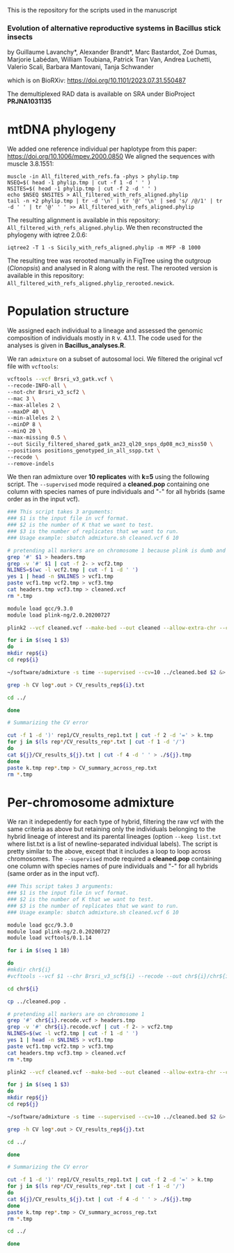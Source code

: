 This is the repository for the scripts used in the manuscript

### Evolution of alternative reproductive systems in Bacillus stick insects

by Guillaume Lavanchy*, Alexander Brandt*, Marc Bastardot, Zoé Dumas, Marjorie Labédan, William Toubiana, Patrick Tran Van, Andrea Luchetti, Valerio Scali, Barbara Mantovani, Tanja Schwander

which is on BioRXiv: https://doi.org/10.1101/2023.07.31.550487

The demultiplexed RAD data is available on SRA under BioProject **PRJNA1031135**

# mtDNA phylogeny
We added one reference individual per haplotype from this paper: https://doi.org/10.1006/mpev.2000.0850
We aligned the sequences with muscle 3.8.1551:
```
muscle -in All_filtered_with_refs.fa -phys > phylip.tmp
NSEQ=$( head -1 phylip.tmp | cut -f 1 -d ' ' )
NSITES=$( head -1 phylip.tmp | cut -f 2 -d ' ' )
echo $NSEQ $NSITES > All_filtered_with_refs_aligned.phylip
tail -n +2 phylip.tmp | tr -d '\n' | tr '@' '\n' | sed 's/ /@/1' | tr -d ' ' | tr '@' ' ' >> All_filtered_with_refs_aligned.phylip
```

The resulting alignment is available in this repository: `All_filtered_with_refs_aligned.phylip`. We then reconstructed the phylogeny with iqtree 2.0.6:
```
iqtree2 -T 1 -s Sicily_with_refs_aligned.phylip -m MFP -B 1000
```
The resulting tree was rerooted manually in FigTree using the outgroup (*Clonopsis*) and analysed in R along with the rest. The rerooted version is available in this repository: `All_filtered_with_refs_aligned.phylip_rerooted.newick`.

# Population structure
We assigned each individual to a lineage and assessed the genomic composition of individuals mostly in `R` v. 4.1.1. The code used for the analyses is given in **Bacillus_analyses.R**.

We ran `admixture` on a subset of autosomal loci. We filtered the original vcf file with `vcftools`:
```bash
vcftools --vcf Brsri_v3_gatk.vcf \
--recode-INFO-all \
--not-chr Brsri_v3_scf2 \
--mac 3 \
--max-alleles 2 \
--maxDP 40 \
--min-alleles 2 \
--minDP 8 \
--minQ 20 \
--max-missing 0.5 \
--out Sicily_filtered_shared_gatk_an23_ql20_snps_dp08_mc3_miss50 \
--positions positions_genotyped_in_all_sspp.txt \
--recode \
--remove-indels
```

We then ran admixture over **10 replicates** with **k=5** using the following script. The `--supervised` mode required a **cleaned.pop** containing one column with species names of pure individuals and "-" for all hybrids (same order as in the input vcf).
```bash
### This script takes 3 arguments:
### $1 is the input file in vcf format.
### $2 is the number of K that we want to test.
### $3 is the number of replicates that we want to run.
### Usage example: sbatch admixture.sh cleaned.vcf 6 10

# pretending all markers are on chromosome 1 because plink is dumb and doesn't like non-numeric chromosome values.
grep '#' $1 > headers.tmp
grep -v '#' $1 | cut -f 2- > vcf2.tmp
NLINES=$(wc -l vcf2.tmp | cut -f 1 -d ' ')
yes 1 | head -n $NLINES > vcf1.tmp
paste vcf1.tmp vcf2.tmp > vcf3.tmp
cat headers.tmp vcf3.tmp > cleaned.vcf
rm *.tmp

module load gcc/9.3.0
module load plink-ng/2.0.20200727

plink2 --vcf cleaned.vcf --make-bed --out cleaned --allow-extra-chr --chr-set 28

for i in $(seq 1 $3)
do
mkdir rep${i}
cd rep${i}

~/software/admixture -s time --supervised --cv=10 ../cleaned.bed $2 &> log_K$2.out

grep -h CV log*.out > CV_results_rep${i}.txt

cd ../

done

# Summarizing the CV error

cut -f 1 -d ')' rep1/CV_results_rep1.txt | cut -f 2 -d '=' > k.tmp
for j in $(ls rep*/CV_results_rep*.txt | cut -f 1 -d '/')
do
cat ${j}/CV_results_${j}.txt | cut -f 4 -d ' ' > ./${j}.tmp
done
paste k.tmp rep*.tmp > CV_summary_across_rep.txt
rm *.tmp
```

# Per-chromosome admixture
We ran it indepedently for each type of hybrid, filtering the raw vcf with the same criteria as above but retaining only the individuals belonging to the hybrid lineage of interest and its parental lineages (option `--keep list.txt` where list.txt is a list of newline-separated individual labels). 
The script is pretty similar to the above, except that it includes a loop to loop across chromosomes. The `--supervised` mode required a **cleaned.pop** containing one column with species names of pure individuals and "-" for all hybrids (same order as in the input vcf).

```bash
### This script takes 3 arguments:
### $1 is the input file in vcf format.
### $2 is the number of K that we want to test.
### $3 is the number of replicates that we want to run.
### Usage example: sbatch admixture.sh cleaned.vcf 6 10

module load gcc/9.3.0
module load plink-ng/2.0.20200727
module load vcftools/0.1.14

for i in $(seq 1 18)

do
#mkdir chr${i}
#vcftools --vcf $1 --chr Brsri_v3_scf${i} --recode --out chr${i}/chr${i}

cd chr${i}

cp ../cleaned.pop .

# pretending all markers are on chromosome 1
grep '#' chr${i}.recode.vcf > headers.tmp
grep -v '#' chr${i}.recode.vcf | cut -f 2- > vcf2.tmp
NLINES=$(wc -l vcf2.tmp | cut -f 1 -d ' ')
yes 1 | head -n $NLINES > vcf1.tmp
paste vcf1.tmp vcf2.tmp > vcf3.tmp
cat headers.tmp vcf3.tmp > cleaned.vcf
rm *.tmp

plink2 --vcf cleaned.vcf --make-bed --out cleaned --allow-extra-chr --chr-set 18

for j in $(seq 1 $3)
do
mkdir rep${j}
cd rep${j}

~/software/admixture -s time --supervised --cv=10 ../cleaned.bed $2 &> log_K$2.out

grep -h CV log*.out > CV_results_rep${j}.txt

cd ../

done

# Summarizing the CV error

cut -f 1 -d ')' rep1/CV_results_rep1.txt | cut -f 2 -d '=' > k.tmp
for j in $(ls rep*/CV_results_rep*.txt | cut -f 1 -d '/')
do
cat ${j}/CV_results_${j}.txt | cut -f 4 -d ' ' > ./${j}.tmp
done
paste k.tmp rep*.tmp > CV_summary_across_rep.txt
rm *.tmp

cd ../

done
```


